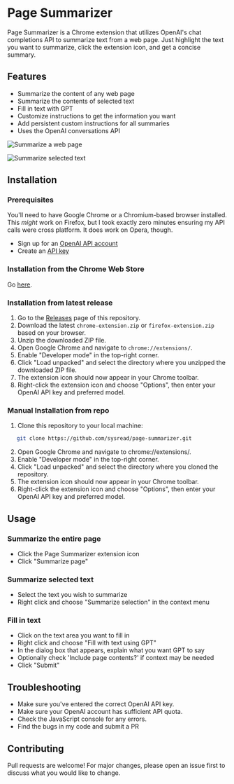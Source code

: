 # Page Summarizer

Page Summarizer is a Chrome extension that utilizes OpenAI's chat completions
API to summarize text from a web page. Just highlight the text you want to
summarize, click the extension icon, and get a concise summary.

## Features

- Summarize the content of any web page
- Summarize the contents of selected text
- Fill in text with GPT
- Customize instructions to get the information you want
- Add persistent custom instructions for all summaries
- Uses the OpenAI conversations API

![Summarize a web page](./docs/summarize-page.gif)

![Summarize selected text](./docs/summarize-selection.gif)

## Installation

### Prerequisites

You'll need to have Google Chrome or a Chromium-based browser installed. This
_might_ work on Firefox, but I took exactly zero minutes ensuring my API calls
were cross platform. It does work on Opera, though.

- Sign up for an [OpenAI API account](https://platform.openai.com/signup)
- Create an [API key](https://platform.openai.com/api-keys)

### Installation from the Chrome Web Store

Go [here](https://chromewebstore.google.com/detail/page-summarizer/mcebcgkikhcjigekcekkicnppoldnikf).

### Installation from latest release

1. Go to the [Releases](https://github.com/sysread/page-summarizer/releases) page of this repository.
2. Download the latest `chrome-extension.zip` or `firefox-extension.zip` based on your browser.
3. Unzip the downloaded ZIP file.
4. Open Google Chrome and navigate to `chrome://extensions/`.
5. Enable "Developer mode" in the top-right corner.
6. Click "Load unpacked" and select the directory where you unzipped the downloaded ZIP file.
7. The extension icon should now appear in your Chrome toolbar.
8. Right-click the extension icon and choose "Options", then enter your OpenAI API key and preferred model.

### Manual Installation from repo

1. Clone this repository to your local machine:

```bash
   git clone https://github.com/sysread/page-summarizer.git
```
2. Open Google Chrome and navigate to chrome://extensions/.
3. Enable "Developer mode" in the top-right corner.
4. Click "Load unpacked" and select the directory where you cloned the repository.
5. The extension icon should now appear in your Chrome toolbar.
6. Right-click the extension icon and choose "Options", then enter your OpenAI API key and preferred model.

## Usage

### Summarize the entire page

- Click the Page Summarizer extension icon
- Click "Summarize page"

### Summarize selected text

- Select the text you wish to summarize
- Right click and choose "Summarize selection" in the context menu

### Fill in text

- Click on the text area you want to fill in
- Right click and choose "Fill with text using GPT"
- In the dialog box that appears, explain what you want GPT to say
- Optionally check 'Include page contents?' if context may be needed
- Click "Submit"

## Troubleshooting

- Make sure you've entered the correct OpenAI API key.
- Make sure your OpenAI account has sufficient API quota.
- Check the JavaScript console for any errors.
- Find the bugs in my code and submit a PR

## Contributing

Pull requests are welcome! For major changes, please open an issue first to
discuss what you would like to change.
